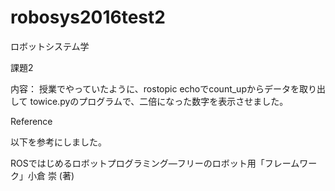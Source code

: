 # robosys2016test2
 
ロボットシステム学

課題2

内容：
授業でやっていたように、rostopic echoでcount_upからデータを取り出して
towice.pyのプログラムで、二倍になった数字を表示させました。

Reference

以下を参考にしました。　

ROSではじめるロボットプログラミング―フリーのロボット用「フレームワーク」小倉 崇 (著)
